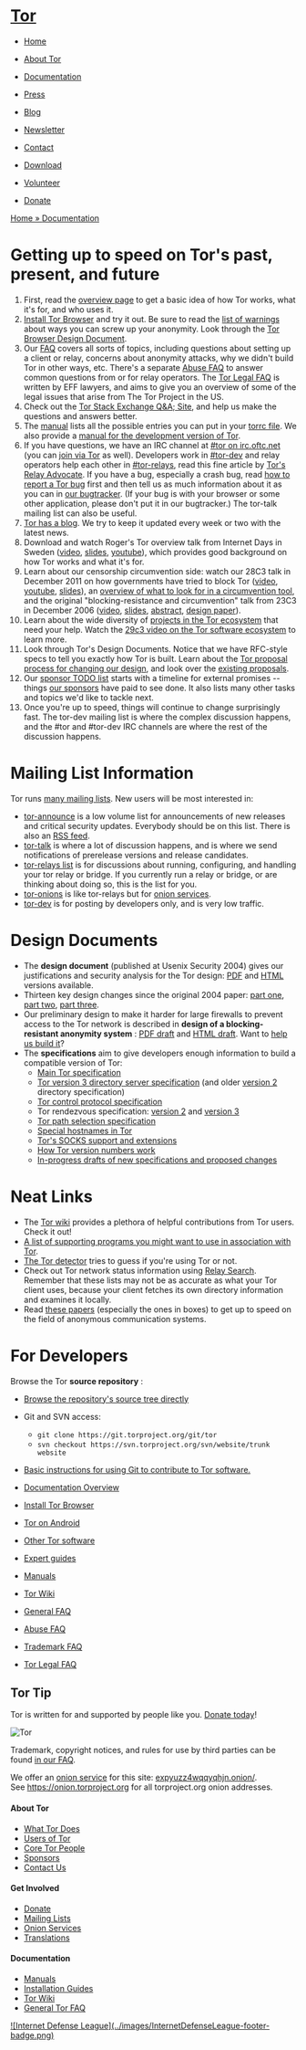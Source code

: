 # [Tor](../index.html.en)

  * [Home](../index.html.en)
  * [About Tor](../about/overview.html.en)
  * [Documentation](../docs/documentation.html.en)
  * [Press](../press/press.html.en)
  * [Blog](https://blog.torproject.org/blog/)
  * [Newsletter](https://newsletter.torproject.org)
  * [Contact](../about/contact.html.en)

  * [Download](../download/download-easy.html.en)
  * [Volunteer](../getinvolved/volunteer.html.en)
  * [Donate](../donate/donate-button.html.en)

[Home » ](../index.html.en) [Documentation](../docs/documentation.html.en)

# Getting up to speed on Tor's past, present, and future

  1. First, read the [overview page](../about/overview.html.en) to get a basic idea of how Tor works, what it's for, and who uses it. 
  2. [Install Tor Browser](../download/download.html.en) and try it out. Be sure to read the [list of warnings](../download/download.html.en#Warning) about ways you can screw up your anonymity. Look through the [Tor Browser Design Document](https://www.torproject.org/projects/torbrowser/design/). 
  3. Our [FAQ](../docs/faq.html.en) covers all sorts of topics, including questions about setting up a client or relay, concerns about anonymity attacks, why we didn't build Tor in other ways, etc. There's a separate [Abuse FAQ](../docs/faq-abuse.html.en) to answer common questions from or for relay operators. The [Tor Legal FAQ](../eff/tor-legal-faq.html.en) is written by EFF lawyers, and aims to give you an overview of some of the legal issues that arise from The Tor Project in the US. 
  4. Check out the [Tor Stack Exchange Q&A; Site](https://tor.stackexchange.com/), and help us make the questions and answers better.
  5. The [manual](../docs/tor-manual.html.en) lists all the possible entries you can put in your [torrc file](../docs/faq.html.en#torrc). We also provide a [manual for the development version of Tor](../docs/tor-manual-dev.html.en).
  6. If you have questions, we have an IRC channel at [#tor on irc.oftc.net](irc://irc.oftc.net/tor) (you can [join via Tor](https://www.oftc.net/Tor/) as well). Developers work in [#tor-dev](irc://irc.oftc.net/tor-dev) and relay operators help each other in [#tor-relays](irc://irc.oftc.net/tor-relays), read this fine article by [ Tor's Relay Advocate](https://blog.torproject.org/get-help-running-your-relay-our-new-advocate). If you have a bug, especially a crash bug, read [how to report a Tor bug](https://trac.torproject.org/projects/tor/wiki/doc/TorFAQ#MyTorkeepscrashing.) first and then tell us as much information about it as you can in [our bugtracker](https://bugs.torproject.org/tor). (If your bug is with your browser or some other application, please don't put it in our bugtracker.) The tor-talk mailing list can also be useful. 
  7. [Tor has a blog](https://blog.torproject.org/blog/). We try to keep it updated every week or two with the latest news. 
  8. Download and watch Roger's Tor overview talk from Internet Days in Sweden ([video](https://media.torproject.org/video/tor-internet-days-2010.mp4), [slides](https://svn.torproject.org/svn/projects/presentations/slides-stanford10.pdf), [youtube](http://www.youtube.com/watch?v=35l56KjTCb8)), which provides good background on how Tor works and what it's for. 
  9. Learn about our censorship circumvention side: watch our 28C3 talk in December 2011 on how governments have tried to block Tor ([video](https://media.torproject.org/video/28c3-4800-en-how_governments_have_tried_to_block_tor_h264.mp4), [youtube](http://www.youtube.com/watch?v=GwMr8Xl7JMQ), [slides](https://svn.torproject.org/svn/projects/presentations/slides-28c3.pdf)), an [overview of what to look for in a circumvention tool](https://svn.torproject.org/svn/projects/articles/circumvention-features.html), and the original "blocking-resistance and circumvention" talk from 23C3 in December 2006 ([video](http://freehaven.net/~arma/23C3-1444-en-tor_and_china.m4v), [slides](http://freehaven.net/~arma/slides-23c3.pdf), [abstract](http://events.ccc.de/congress/2006/Fahrplan/events/1444.en.html), [design paper](https://svn.torproject.org/svn/projects/design-paper/blocking.html)). 
  10. Learn about the wide diversity of [projects in the Tor ecosystem](../getinvolved/volunteer.html.en#Projects) that need your help. Watch the [29c3 video on the Tor software ecosystem](https://media.torproject.org/video/29c3-5306-en-the_tor_software_ecosystem_h264.mp4) to learn more. 
  11. Look through Tor's Design Documents. Notice that we have RFC-style specs to tell you exactly how Tor is built. Learn about the [Tor proposal process for changing our design](https://gitweb.torproject.org/torspec.git/tree/proposals/001-process.txt), and look over the [existing proposals](https://gitweb.torproject.org/torspec.git/tree/proposals). 
  12. Our [sponsor TODO list](https://trac.torproject.org/projects/tor/wiki/org/sponsors) starts with a timeline for external promises -- things [our sponsors](../about/sponsors.html.en) have paid to see done. It also lists many other tasks and topics we'd like to tackle next. 
  13. Once you're up to speed, things will continue to change surprisingly fast. The tor-dev mailing list is where the complex discussion happens, and the #tor and #tor-dev IRC channels are where the rest of the discussion happens. 

# Mailing List Information

Tor runs [many mailing
lists](https://trac.torproject.org/projects/tor/wiki/doc/emailLists). New
users will be most interested in:

  * [tor-announce](https://lists.torproject.org/cgi-bin/mailman/listinfo/tor-announce/) is a low volume list for announcements of new releases and critical security updates. Everybody should be on this list. There is also an [RSS feed](http://rss.gmane.org/gmane.network.tor.announce).
  * [tor-talk](https://lists.torproject.org/cgi-bin/mailman/listinfo/tor-talk/) is where a lot of discussion happens, and is where we send notifications of prerelease versions and release candidates.
  * [tor-relays list](https://lists.torproject.org/cgi-bin/mailman/listinfo/tor-relays/) is for discussions about running, configuring, and handling your tor relay or bridge. If you currently run a relay or bridge, or are thinking about doing so, this is the list for you.
  * [tor-onions](https://lists.torproject.org/cgi-bin/mailman/listinfo/tor-onions/) is like tor-relays but for [onion services](https://media.ccc.de/v/32c3-7322-tor_onion_services_more_useful_than_you_think).
  * [tor-dev](https://lists.torproject.org/cgi-bin/mailman/listinfo/tor-dev/) is for posting by developers only, and is very low traffic.

# Design Documents

  * The **design document** (published at Usenix Security 2004) gives our justifications and security analysis for the Tor design: [PDF](https://svn.torproject.org/svn/projects/design-paper/tor-design.pdf) and [HTML](https://svn.torproject.org/svn/projects/design-paper/tor-design.html) versions available.
  * Thirteen key design changes since the original 2004 paper: [part one](https://blog.torproject.org/blog/top-changes-tor-2004-design-paper-part-1), [part two](https://blog.torproject.org/blog/top-changes-tor-2004-design-paper-part-2), [part three](https://blog.torproject.org/blog/top-changes-tor-2004-design-paper-part-3). 
  * Our preliminary design to make it harder for large firewalls to prevent access to the Tor network is described in **design of a blocking-resistant anonymity system** : [PDF draft](https://svn.torproject.org/svn/projects/design-paper/blocking.pdf) and [HTML draft](https://svn.torproject.org/svn/projects/design-paper/blocking.html). Want to [help us build it](../getinvolved/volunteer.html.en#Coding)?
  * The **specifications** aim to give developers enough information to build a compatible version of Tor: 
    * [Main Tor specification](https://gitweb.torproject.org/torspec.git/tree/tor-spec.txt)
    * [Tor version 3 directory server specification](https://gitweb.torproject.org/torspec.git/tree/dir-spec.txt) (and older [version 2](https://gitweb.torproject.org/torspec.git/tree/dir-spec-v2.txt) directory specification)
    * [Tor control protocol specification](https://gitweb.torproject.org/torspec.git/tree/control-spec.txt)
    * Tor rendezvous specification: [version 2](https://gitweb.torproject.org/torspec.git/tree/rend-spec-v2.txt) and [version 3](https://gitweb.torproject.org/torspec.git/tree/rend-spec-v3.txt)
    * [Tor path selection specification](https://gitweb.torproject.org/torspec.git/tree/path-spec.txt)
    * [Special hostnames in Tor](https://gitweb.torproject.org/torspec.git/tree/address-spec.txt)
    * [Tor's SOCKS support and extensions](https://gitweb.torproject.org/torspec.git/tree/socks-extensions.txt)
    * [How Tor version numbers work](https://gitweb.torproject.org/torspec.git/tree/version-spec.txt)
    * [In-progress drafts of new specifications and proposed changes](https://gitweb.torproject.org/torspec.git/tree/proposals)

# Neat Links

  * The [Tor wiki](https://trac.torproject.org/projects/tor/wiki/) provides a plethora of helpful contributions from Tor users. Check it out!
  * [A list of supporting programs you might want to use in association with Tor](https://trac.torproject.org/projects/tor/wiki/doc/SupportPrograms).
  * [The Tor detector](https://check.torproject.org/) tries to guess if you're using Tor or not.
  * Check out Tor network status information using [Relay Search](https://metrics.torproject.org/rs.html). Remember that these lists may not be as accurate as what your Tor client uses, because your client fetches its own directory information and examines it locally.
  * Read [these papers](http://freehaven.net/anonbib/topic.html#Anonymous_20communication) (especially the ones in boxes) to get up to speed on the field of anonymous communication systems.

# For Developers

Browse the Tor **source repository** :

  * [Browse the repository's source tree directly](https://gitweb.torproject.org/tor.git?a=tree;hb=HEAD)
  * Git and SVN access: 
    * `git clone https://git.torproject.org/git/tor`
    * `svn checkout https://svn.torproject.org/svn/website/trunk website`
  * [Basic instructions for using Git to contribute to Tor software.](https://gitweb.torproject.org/githax.git?a=blob;f=doc/Howto.txt;hb=HEAD)

  * [Documentation Overview](../docs/documentation.html.en)
  * [Install Tor Browser](../projects/torbrowser.html.en)
  * [Tor on Android](https://guardianproject.info/apps/orbot/)
  * [Other Tor software](../projects/projects.html.en)
  * [Expert guides](../docs/installguide.html.en)
  * [Manuals](../docs/manual.html.en)
  * [Tor Wiki](https://trac.torproject.org/projects/tor/wiki/)
  * [General FAQ](../docs/faq.html.en)
  * [Abuse FAQ](../docs/faq-abuse.html.en)
  * [Trademark FAQ](../docs/trademark-faq.html.en)
  * [Tor Legal FAQ](../eff/tor-legal-faq.html.en)

## Tor Tip

Tor is written for and supported by people like you. [Donate
today](../donate/donate.html.en)!

![Tor](../images/onion.jpg)

Trademark, copyright notices, and rules for use by third parties can be found
[in our FAQ](../docs/trademark-faq.html.en).

We offer an [onion service](https://www.torproject.org/docs/hidden-services)
for this site: [expyuzz4wqqyqhjn.onion/](http://expyuzz4wqqyqhjn.onion/).  
See <https://onion.torproject.org> for all torproject.org onion addresses.

#### About Tor

  * [What Tor Does](../about/overview.html.en)
  * [Users of Tor](../about/torusers.html.en)
  * [Core Tor People](../about/corepeople.html.en)
  * [Sponsors](../about/sponsors.html.en)
  * [Contact Us](../about/contact.html.en)

#### Get Involved

  * [Donate](../donate/donate-foot.html.en)
  * [Mailing Lists](../docs/documentation.html.en#MailingLists)
  * [Onion Services](../docs/onion-services.html.en)
  * [Translations](../getinvolved/translation.html.en)

#### Documentation

  * [Manuals](../docs/tor-manual.html.en)
  * [Installation Guides](../docs/documentation.html.en)
  * [Tor Wiki](https://trac.torproject.org/projects/tor/wiki/)
  * [General Tor FAQ](../docs/faq.html.en)

[![Internet Defense League](../images/InternetDefenseLeague-footer-
badge.png)](https://internetdefenseleague.org/)

